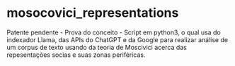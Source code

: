 # mosocovici_representations
Patente pendente - Prova do conceito - Script em python3, o qual usa do indexador Llama, das APIs do ChatGPT e da Google para realizar análise de um corpus de texto usando da teoria de Moscivici acerca das repesentações socias e suas zonas periféricas.
